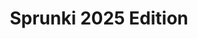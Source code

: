 ---
slug: sprunki-2025-edition
title: Sprunki 2025 Edition
description: "Sprunki 2025 Edition is an exciting online game. Play for free directly in your browser!"
icon: /images/popular_mods/Sprunki 2025 Edition.png
url: https://wowtbc.net/sprunkin/sprunki2025-edition/index.html
previewImage: /images/popular_mods/Sprunki 2025 Edition.png
type: popular mods

# SEO配置
seo:
  title: "Sprunki 2025 Edition - Play Free Online Game | Fun Browser Games"
  description: "Sprunki 2025 Edition - Play this fun online game for free in your browser. No download required!"
  ogImage: "/images/popular_mods/Sprunki 2025 Edition.png"
  keywords: "sprunki-2025-edition, online game, browser game, free game, popular mods game, play online"

videoUrls:
  - https://www.youtube.com/embed/example1
  - https://www.youtube.com/embed/example2

whyPlay:
  title: "Why Play Sprunki 2025 Edition?"
  items:
    - "Immersive Gameplay: Sprunki 2025 Edition offers an engaging and immersive gaming experience that will keep you entertained for hours"
    - "Challenging Levels: Test your skills with increasingly difficult challenges and obstacles"
    - "Beautiful Graphics: Enjoy stunning visuals and smooth animations that bring the game world to life"
    - "Regular Updates: New content and features are added regularly to keep the game fresh and exciting"
    - "Free to Play: Experience all the fun without spending a penny"
    - "Community Features: Connect with other players, share strategies, and compete for high scores"
    - "Cross-Platform: Play on any device with a web browser, no downloads required"

features:
  title: "Key Features of Sprunki 2025 Edition"
  image: "/images/popular_mods/Sprunki 2025 Edition.png"
  items:
    - "Intuitive Controls: Easy to learn controls make Sprunki 2025 Edition accessible for players of all skill levels"
    - "Multiple Game Modes: Enjoy various gameplay options that provide different challenges and experiences"
    - "Character Customization: Personalize your gaming experience with unique characters and items"
    - "Achievement System: Complete special tasks to earn rewards and recognition"
    - "Leaderboards: Compete with players worldwide and see who can achieve the highest scores"

characteristics:
  title: "Game Characteristics"
  image: "/images/popular_mods/Sprunki 2025 Edition.png"
  items:
    - "Genre: Popular mods game with elements of strategy and skill"
    - "Difficulty: Suitable for both casual gamers and those seeking a challenge"
    - "Play Time: Quick sessions or extended gameplay, depending on your preference"
    - "Art Style: Vibrant and engaging visuals that enhance the gaming experience"
    - "Sound Design: Immersive audio that complements the gameplay perfectly"

info: "Sprunki 2025 Edition is an exciting online game that offers players a unique and engaging gaming experience. With its intuitive controls, stunning visuals, and challenging gameplay, Sprunki 2025 Edition provides hours of entertainment for players of all ages and skill levels. Whether you're looking for a quick gaming session during a break or an extended play session, Sprunki 2025 Edition delivers an immersive experience that will keep you coming back for more. The game features multiple levels of increasing difficulty, ensuring that players are constantly challenged as they progress. With regular updates adding new content and features, Sprunki 2025 Edition remains fresh and exciting, providing endless entertainment options for its growing community of players."

howToPlayIntro: "Welcome to Sprunki 2025 Edition! This guide will walk you through the basics and help you master the game. Whether you're a beginner or looking to improve your skills, these tips and instructions will enhance your gaming experience."

howToPlaySteps:
  - title: "Getting Started"
    description: "Begin your Sprunki 2025 Edition adventure by familiarizing yourself with the controls. Use your keyboard or mouse to navigate through the game interface. The tutorial will guide you through the basic mechanics and help you understand the objectives."
  - title: "Understanding the Objectives"
    description: "In Sprunki 2025 Edition, your main goal is to progress through levels by completing specific objectives. Each level presents unique challenges that require different strategies and approaches."
  - title: "Mastering the Controls"
    description: "Practice using the controls to improve your precision and reaction time. Sprunki 2025 Edition requires quick reflexes and strategic thinking to overcome obstacles and defeat opponents."
  - title: "Utilizing Power-ups"
    description: "Collect power-ups throughout the game to enhance your abilities and overcome difficult challenges. Each power-up offers unique advantages that can be crucial for success."
  - title: "Developing Strategies"
    description: "As you progress in Sprunki 2025 Edition, develop effective strategies for different scenarios. Analyze patterns, anticipate challenges, and adapt your approach to maximize your performance."

faq:
  title: "Frequently Asked Questions about Sprunki 2025 Edition"
  items:
    - question: "Is Sprunki 2025 Edition free to play?"
      answer: "Yes, Sprunki 2025 Edition is completely free to play directly in your web browser. No downloads or purchases are required to enjoy the full game experience."
    - question: "Can I play Sprunki 2025 Edition on mobile devices?"
      answer: "Yes, Sprunki 2025 Edition is optimized for both desktop and mobile play. You can enjoy the game on any device with a web browser and internet connection."
    - question: "Are there any in-game purchases?"
      answer: "While Sprunki 2025 Edition is free to play, there may be optional in-game purchases available for cosmetic items or additional features that don't affect core gameplay."
    - question: "How often is Sprunki 2025 Edition updated?"
      answer: "The developers regularly update Sprunki 2025 Edition with new content, features, and improvements based on player feedback and game performance."
    - question: "Can I play Sprunki 2025 Edition offline?"
      answer: "Currently, Sprunki 2025 Edition requires an internet connection to play as it's a browser-based online game."
    - question: "Is Sprunki 2025 Edition suitable for children?"
      answer: "Yes, Sprunki 2025 Edition is designed to be family-friendly and suitable for players of all ages."
    - question: "How do I report bugs or issues?"
      answer: "If you encounter any problems while playing Sprunki 2025 Edition, you can report them through the game's support page or contact the developers directly through their website."
    - question: "Still Have Questions?"
      answer: "If you have additional questions about Sprunki 2025 Edition that aren't covered in this FAQ, please visit our support center or contact our customer service team for assistance."
---